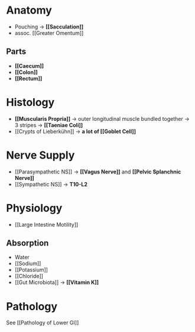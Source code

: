 # Anatomy
- Pouching -> **[[Sacculation]]**
- assoc. [[Greater Omentum]]

## Parts
- **[[Caecum]]**
- **[[Colon]]**
- **[[Rectum]]**

# Histology
- **[[Muscularis Propria]]** -> outer longitudinal muscle bundled together -> 3 stripes -> **[[Taeniae Coli]]**
- [[Crypts of Lieberkühn]] -> **a lot of [[Goblet Cell]]**

# Nerve Supply
- [[Parasympathetic NS]] -> **[[Vagus Nerve]]** and **[[Pelvic Splanchnic Nerve]]**
- [[Sympathetic NS]] -> **T10-L2**

# Physiology
- [[Large Intestine Motility]]

## Absorption
- Water
- [[Sodium]]
- [[Potassium]]
- [[Chloride]]
- [[Gut Microbiota]] -> **[[Vitamin K]]**

# Pathology
See [[Pathology of Lower GI]]